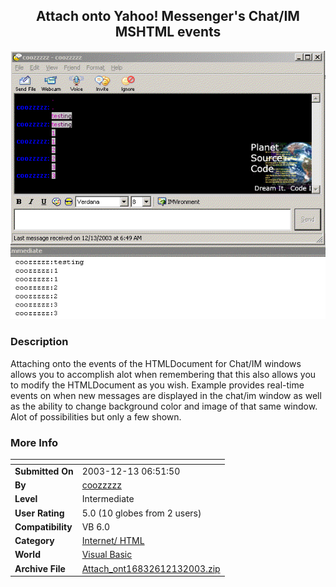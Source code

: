 ﻿<div align="center">

## Attach onto Yahoo\! Messenger's Chat/IM MSHTML events

<img src="PIC2003121365759335.gif">
</div>

### Description

Attaching onto the events of the HTMLDocument for Chat/IM windows allows you to accomplish alot when remembering that this also allows you to modify the HTMLDocument as you wish. Example provides real-time events on when new messages are displayed in the chat/im window as well as the ability to change background color and image of that same window. Alot of possibilities but only a few shown.
 
### More Info
 


<span>             |<span>
---                |---
**Submitted On**   |2003-12-13 06:51:50
**By**             |[coozzzzz](https://github.com/Planet-Source-Code/PSCIndex/blob/master/ByAuthor/coozzzzz.md)
**Level**          |Intermediate
**User Rating**    |5.0 (10 globes from 2 users)
**Compatibility**  |VB 6\.0
**Category**       |[Internet/ HTML](https://github.com/Planet-Source-Code/PSCIndex/blob/master/ByCategory/internet-html__1-34.md)
**World**          |[Visual Basic](https://github.com/Planet-Source-Code/PSCIndex/blob/master/ByWorld/visual-basic.md)
**Archive File**   |[Attach\_ont16832612132003\.zip](https://github.com/Planet-Source-Code/coozzzzz-attach-onto-yahoo-messenger-s-chat-im-mshtml-events__1-50433/archive/master.zip)








